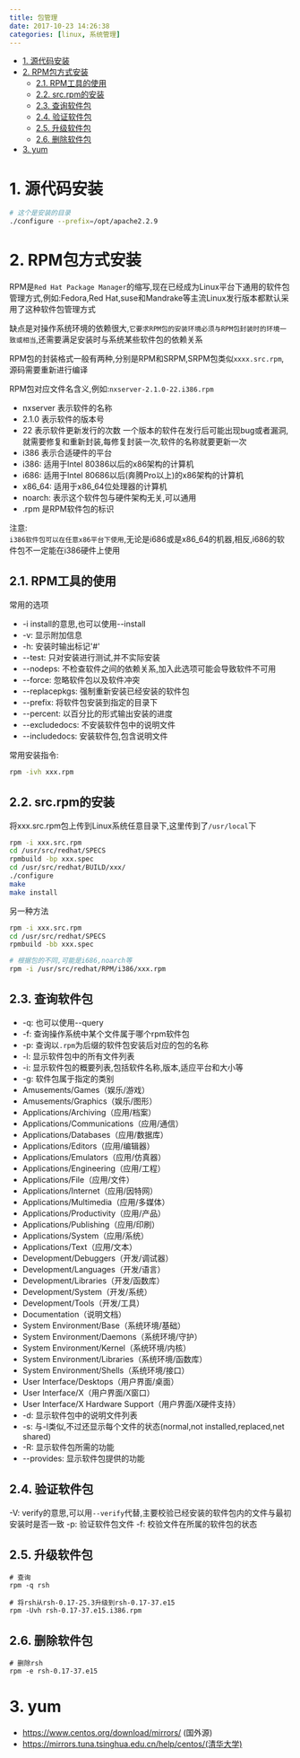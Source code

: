 ```yaml
---
title: 包管理
date: 2017-10-23 14:26:38
categories: [linux, 系统管理]
---
```


<!-- TOC -->

- [1. 源代码安装](#1-源代码安装)
- [2. RPM包方式安装](#2-rpm包方式安装)
    - [2.1. RPM工具的使用](#21-rpm工具的使用)
    - [2.2. src.rpm的安装](#22-srcrpm的安装)
    - [2.3. 查询软件包](#23-查询软件包)
    - [2.4. 验证软件包](#24-验证软件包)
    - [2.5. 升级软件包](#25-升级软件包)
    - [2.6. 删除软件包](#26-删除软件包)
- [3. yum](#3-yum)

<!-- /TOC -->

<a id="markdown-1-源代码安装" name="1-源代码安装"></a>
# 1. 源代码安装
```bash
# 这个是安装的目录
./configure --prefix=/opt/apache2.2.9
```

<a id="markdown-2-rpm包方式安装" name="2-rpm包方式安装"></a>
# 2. RPM包方式安装
RPM是`Red Hat Package Manager`的缩写,现在已经成为Linux平台下通用的软件包管理方式,例如:Fedora,Red Hat,suse和Mandrake等主流Linux发行版本都默认采用了这种软件包管理方式

缺点是对操作系统环境的依赖很大,`它要求RPM包的安装环境必须与RPM包封装时的环境一致或相当`,还需要满足安装时与系统某些软件包的依赖关系

RPM包的封装格式一般有两种,分别是RPM和SRPM,SRPM包类似`xxxx.src.rpm`,源码需要重新进行编译

RPM包对应文件名含义,例如:`nxserver-2.1.0-22.i386.rpm`

* nxserver 表示软件的名称
* 2.1.0 表示软件的版本号
* 22 表示软件更新发行的次数
 一个版本的软件在发行后可能出现bug或者漏洞,就需要修复和重新封装,每修复封装一次,软件的名称就要更新一次
* i386 表示合适硬件的平台
 * i386: 适用于Intel 80386以后的x86架构的计算机
 * i686: 适用于Intel 80686以后(奔腾Pro以上)的x86架构的计算机
 * x86_64: 适用于x86_64位处理器的计算机
 * noarch: 表示这个软件包与硬件架构无关,可以通用
* .rpm 是RPM软件包的标识

注意:  
`i386软件包可以在任意x86平台下使用`,无论是i686或是x86_64的机器,相反,i686的软件包不一定能在i386硬件上使用


<a id="markdown-21-rpm工具的使用" name="21-rpm工具的使用"></a>
## 2.1. RPM工具的使用
常用的选项
* -i install的意思,也可以使用--install
* -v: 显示附加信息
* -h: 安装时输出标记'#'
* --test: 只对安装进行测试,并不实际安装
* --nodeps: 不检查软件之间的依赖关系,加入此选项可能会导致软件不可用
* --force: 忽略软件包以及软件冲突
* --replacepkgs: 强制重新安装已经安装的软件包
* --prefix: 将软件包安装到指定的目录下
* --percent: 以百分比的形式输出安装的进度
* --excludedocs: 不安装软件包中的说明文件
* --includedocs: 安装软件包,包含说明文件

常用安装指令:
```bash
rpm -ivh xxx.rpm
```

<a id="markdown-22-srcrpm的安装" name="22-srcrpm的安装"></a>
## 2.2. src.rpm的安装
将xxx.src.rpm包上传到Linux系统任意目录下,这里传到了`/usr/local`下

```bash
rpm -i xxx.src.rpm
cd /usr/src/redhat/SPECS
rpmbuild -bp xxx.spec
cd /usr/src/redhat/BUILD/xxx/
./configure
make
make install
```

另一种方法
```bash
rpm -i xxx.src.rpm
cd /usr/src/redhat/SPECS
rpmbuild -bb xxx.spec

# 根据包的不同,可能是i686,noarch等
rpm -i /usr/src/redhat/RPM/i386/xxx.rpm
```

<a id="markdown-23-查询软件包" name="23-查询软件包"></a>
## 2.3. 查询软件包
* -q: 也可以使用--query
* -f: 查询操作系统中某个文件属于哪个rpm软件包
* -p: 查询以`.rpm`为后缀的软件包安装后对应的包的名称
* -l: 显示软件包中的所有文件列表
* -i: 显示软件包的概要列表,包括软件名称,版本,适应平台和大小等
* -g: 软件包属于指定的类别
 * Amusements/Games（娱乐/游戏）
 * Amusements/Graphics（娱乐/图形）
 * Applications/Archiving（应用/档案）
 * Applications/Communications（应用/通信）
 * Applications/Databases（应用/数据库）
 * Applications/Editors（应用/编辑器）
 * Applications/Emulators（应用/仿真器）
 * Applications/Engineering（应用/工程）
 * Applications/File（应用/文件）
 * Applications/Internet（应用/因特网）
 * Applications/Multimedia（应用/多媒体）
 * Applications/Productivity（应用/产品）
 * Applications/Publishing（应用/印刷）
 * Applications/System（应用/系统）
 * Applications/Text（应用/文本）
 * Development/Debuggers（开发/调试器）
 * Development/Languages（开发/语言）
 * Development/Libraries（开发/函数库）
 * Development/System（开发/系统）
 * Development/Tools（开发/工具）
 * Documentation（说明文档）
 * System Environment/Base（系统环境/基础）
 * System Environment/Daemons（系统环境/守护）
 * System Environment/Kernel（系统环境/内核）
 * System Environment/Libraries（系统环境/函数库）
 * System Environment/Shells（系统环境/接口）
 * User Interface/Desktops（用户界面/桌面）
 * User Interface/X（用户界面/X窗口）
 * User Interface/X Hardware Support（用户界面/X硬件支持）
* -d: 显示软件包中的说明文件列表
* -s: 与-l类似,不过还显示每个文件的状态(normal,not installed,replaced,net shared)
* -R: 显示软件包所需的功能
* --provides: 显示软件包提供的功能

<a id="markdown-24-验证软件包" name="24-验证软件包"></a>
## 2.4. 验证软件包
-V: verify的意思,可以用`--verify`代替,主要校验已经安装的软件包内的文件与最初安装时是否一致
-p: 验证软件包文件
-f: 校验文件在所属的软件包的状态

<a id="markdown-25-升级软件包" name="25-升级软件包"></a>
## 2.5. 升级软件包

```
# 查询
rpm -q rsh

# 将rsh从rsh-0.17-25.3升级到rsh-0.17-37.e15
rpm -Uvh rsh-0.17-37.e15.i386.rpm
```
<a id="markdown-26-删除软件包" name="26-删除软件包"></a>
## 2.6. 删除软件包
```
# 删除rsh
rpm -e rsh-0.17-37.e15
```


<a id="markdown-3-yum" name="3-yum"></a>
# 3. yum 
* https://www.centos.org/download/mirrors/ (国外源)
* https://mirrors.tuna.tsinghua.edu.cn/help/centos/(清华大学)

